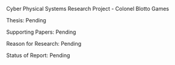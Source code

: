 Cyber Physical Systems Research Project - Colonel Blotto Games

Thesis: Pending

Supporting Papers: Pending

Reason for Research: Pending

Status of Report: Pending
